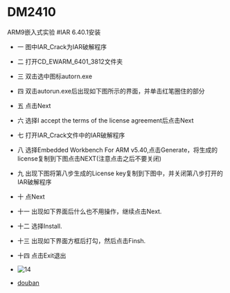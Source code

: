 # DM2410
ARM9嵌入式实验
#IAR 6.40.1安装
- 一 图中IAR_Crack为IAR破解程序
- 二 打开CD_EWARM_6401_3812文件夹  
- 三 双击选中图标autorn.exe
- 四 双击autorun.exe后出现如下图所示的界面，并单击红笔圈住的部分
- 五 点击Next
- 六 选择I accept the terms of the  license agreement后点击Next
- 七 打开IAR_Crack文件中的IAR破解程序
- 八 选择Embedded Workbench For ARM v5.40,点击Generate，将生成的license复制到下图点击NEXT(注意点击之后不要关闭)
- 九 出现下图将第八步生成的License key复制到下图中，并关闭第八步打开的IAR破解程序
- 十 点Next
- 十一 出现如下界面后什么也不用操作，继续点击Next.
- 十二 选择Install.
- 十三 出现如下界面方框后打勾，然后点击Finsh.
- 十四 点击Exit退出
- ![14](http://img3.douban.com/view/photo/large/public/p2239693941.jpg)

- [douban](wwww.douban.com)

